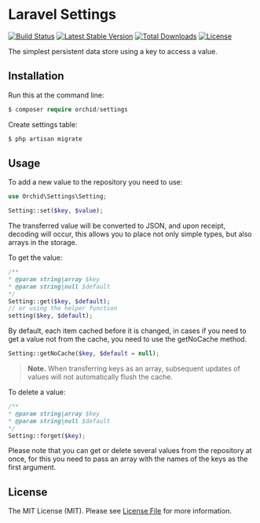 # Laravel Settings

[![Build Status](https://travis-ci.org/TheOrchid/Settings.svg?branch=master)](https://travis-ci.org/TheOrchid/Settings)
[![Latest Stable Version](https://poser.pugx.org/orchid/settings/v/stable)](https://packagist.org/packages/orchid/settings)
[![Total Downloads](https://poser.pugx.org/orchid/settings/downloads)](https://packagist.org/packages/orchid/settings)
[![License](https://poser.pugx.org/orchid/settings/license)](https://packagist.org/packages/orchid/settings)


The simplest persistent data store using a key to access a value.


## Installation

Run this at the command line:

```php
$ composer require orchid/settings
```

Create settings table:

```php
$ php artisan migrate
```

## Usage

To add a new value to the repository you need to use:

```php
use Orchid\Settings\Setting;

Setting::set($key, $value);
```

The transferred value will be converted to JSON, and upon receipt, decoding will occur, this allows you to place not only simple types, but also arrays in the storage.

To get the value:
```php
/**
* @param string|array $key
* @param string|null $default
*/
Setting::get($key, $default);
// or using the helper function
setting($key, $default);
```

By default, each item cached before it is changed, in cases if you need to get a value not from the cache, you need to use the getNoCache method.

```php
Setting::getNoCache($key, $default = null);
```

> **Note.** When transferring keys as an array, subsequent updates of values will not automatically flush the cache.

To delete a value:

```php
/**
* @param string|array $key
* @param string|null $default
*/
Setting::forget($key);
```

Please note that you can get or delete several values from the repository at once, for this you need to pass an array with the names of the keys as the first argument.


## License

The MIT License (MIT). Please see [License File](LICENSE.md) for more information.
